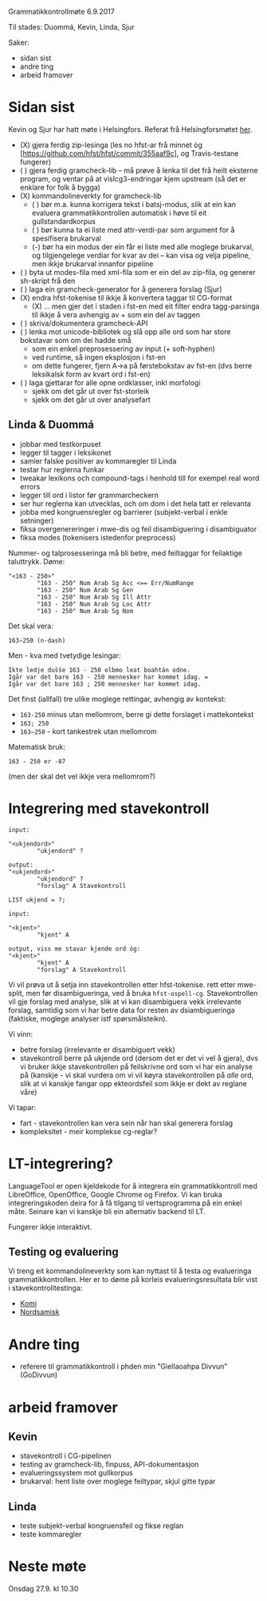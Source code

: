 Grammatikkontrollmøte 6.9.2017

Til stades: Duommá, Kevin, Linda, Sjur

Saker:
* sidan sist
* andre ting
* arbeid framover

# Sidan sist

Kevin og Sjur har hatt møte i Helsingfors. Referat frå Helsingforsmøtet
[her](2017-08-23.html).

* (X) gjera ferdig zip-lesinga (les no hfst-ar frå minnet òg
  [https://github.com/hfst/hfst/commit/355aaf9c], og Travis-testane fungerer)
* ( ) gjera ferdig gramcheck-lib – må prøve å lenka til det frå heilt eksterne
  program, og ventar på at vislcg3-endringar kjem upstream (så det er enklare
  for folk å bygga)
* (X) kommandolineverkty for gramcheck-lib
    - ( ) bør m.a. kunna korrigera tekst i batsj-modus, slik at ein kan evaluera
   grammatikkontrollen automatisk i høve til eit gullstandardkorpus
    - ( ) bør kunna ta ei liste med attr-verdi-par som argument for å spesifisera
   brukarval
    - (-) bør ha ein modus der ein får ei liste med alle moglege brukarval, og
   tilgjengelege verdiar for kvar av dei – kan visa og velja pipeline, men ikkje
   brukarval innanfor pipeline
* ( ) byta ut modes-fila med xml-fila som er ein del av zip-fila, og generer
  sh-skript frå den
* ( ) laga ein gramcheck-generator for å generera forslag (Sjur)
* (X) endra hfst-tokenise til ikkje å konvertera taggar til CG-format
    - (X) ... men gjer det i staden i fst-en med eit filter
endra tagg-parsinga til ikkje å vera avhengig av + som ein del av taggen
* ( ) skriva/dokumentera gramcheck-API
* ( ) lenka mot unicode-bibliotek og slå opp alle ord som har store bokstavar
  som om dei hadde små
    - som ein enkel preprosessering av input (+ soft-hyphen)
    - ved runtime, så ingen eksplosjon i fst-en
    - om dette fungerer, fjern A→a på førstebokstav av fst-en (dvs berre leksikalsk
   form av kvart ord i fst-en)
* ( ) laga gjettarar for alle opne ordklasser, inkl morfologi
    - sjekk om det går ut over fst-storleik
    - sjekk om det går ut over analysefart

## Linda & Duommá
* jobbar med testkorpuset
* legger til tagger i leksikonet
* samler falske positiver av kommaregler til Linda
* testar hur reglerna funkar
* tweakar lexikons och compound-tags i henhold till for exempel real word errors
* legger till ord i listor før grammarcheckern
* ser hur reglerna kan utvecklas, och om dom i det hela tatt er relevanta
* jobba med kongruensregler og barrierer (subjekt-verbal i enkle setninger)
* fiksa overgenereringer i mwe-dis og feil disambiguering i disambiguator
* fiksa modes (tokenisers istedenfor preprocess)

Nummer- og talprosesseringa må bli betre, med feiltaggar for feilaktige
taluttrykk. Døme:

```
"<163 - 250>"
        "163 - 250" Num Arab Sg Acc <== Err/NumRange
        "163 - 250" Num Arab Sg Gen
        "163 - 250" Num Arab Sg Ill Attr
        "163 - 250" Num Arab Sg Loc Attr
        "163 - 250" Num Arab Sg Nom
```

Det skal vera:

```
163–250 (n-dash)
```

Men - kva med tvetydige lesingar:

```
Ikte ledje dušše 163 - 250 olbmo leat boahtán odne.
Igår var det bare 163 - 250 mennesker har kommet idag. =
Igår var det bare 163 ; 250 mennesker har kommet idag.
```

Det finst (iallfall) tre ulike moglege rettingar, avhengig av kontekst:
* `163-250`  minus utan mellomrom, berre gi dette forslaget i mattekontekst
* `163; 250`
* `163–250` - kort tankestrek utan mellomrom

Matematisk bruk:
```
163 - 250 er -87
```

(men der skal det vel ikkje vera mellomrom?)

# Integrering med stavekontroll

```
input:

"<ukjendord>"
        "ukjendord" ?

output:
"<ukjendord>"
        "ukjendord" ?
        "forslag" A Stavekontroll

LIST ukjend = ?;

input:

"<kjent>"
        "kjent" A

output, viss me stavar kjende ord òg:
"<kjent>"
        "kjent" A
        "forslag" A Stavekontroll
```

Vi vil prøva ut å setja inn stavekontrollen etter hfst-tokenise. rett etter
mwe-split, men før disambigueringa, ved å bruka `hfst-ospell-cg`.
Stavekontrollen vil gje forslag med analyse, slik at vi kan disambiguera vekk
irrelevante forslag, samtidig som vi har betre data for resten av
dsiambigueringa (faktiske, moglege analyser istf spørsmålsteikn).

Vi vinn:
* betre forslag (irrelevante er disambiguert vekk)
* stavekontroll berre på ukjende ord (dersom det er det vi vel å gjera), dvs
  vi bruker ikkje stavekontrollen på feilskrivne ord som vi har ein analyse på
  (kanskje - vi skal vurdera om vi vil køyra stavekontrollen på *alle* ord,
  slik at vi kanskje fangar opp ekteordsfeil som ikkje er dekt av reglane våre)

Vi tapar:
* fart - stavekontrollen kan vera sein når han skal generera forslag
* kompleksitet - meir komplekse cg-reglar?

# LT-integrering?

LanguageTool er open kjeldekode for å integrera ein grammatikkontroll med LibreOffice, OpenOffice, Google Chrome og Firefox. Vi kan bruka integreringskoden deira for å få tilgang til vertsprogramma på ein enkel måte. Seinare kan vi kanskje bli ein alternativ backend til LT.

Fungerer ikkje interaktivt.

## Testing og evaluering

Vi treng eit kommandolineverkty som kan nyttast til å testa og evalueringa
grammatikkontrollen. Her er to døme på korleis evalueringsresultata blir vist
i stavekontrolltestinga:

* [Komi](https://gtsvn.uit.no/biggies/trunk/techdoc/proof/spelling/testing2/kpv/to/goldstandard/20170317-1224-corpus-gs-results.html)
* [Nordsamisk](https://gtsvn.uit.no/langtech/trunk/langs/sme/devtools/speller_result_typos.to.html)

# Andre ting
* referere til grammatikkontroll i phden min "Giellaoahpa Divvun" (GoDivvun)

# arbeid framover

## Kevin
* stavekontroll i CG-pipelinen
* testing av gramcheck-lib, finpuss, API-dokumentasjon
* evalueringssystem mot gullkorpus
* brukarval: hent liste over moglege feiltypar, skjul gitte typar

## Linda
* teste subjekt-verbal kongruensfeil og fikse reglan
* teste kommaregler

# Neste møte

Onsdag 27.9. kl 10.30
